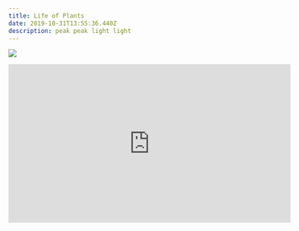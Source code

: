 ```yaml
---
title: Life of Plants
date: 2019-10-31T13:55:36.440Z
description: peak peak light light
---
```

![](/img/life-of-planst.jpeg)

<iframe width="560" height="315" src="https://www.youtube.com/embed/YUN8bMWl_-Q" frameborder="0" allow="accelerometer; autoplay; encrypted-media; gyroscope; picture-in-picture" allowfullscreen></iframe>
